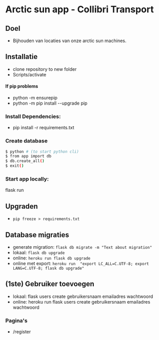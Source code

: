 # Arctic sun app - Collibri Transport

## Doel
 * Bijhouden van locaties van onze arctic sun machines.

## Installatie
- clone repository to new folder
- Scripts/activate

#### If pip problems
- python -m ensurepip
- python -m pip install --upgrade pip

### Install Dependencies:
- pip install -r requirements.txt

### Create database
```sh
$ python # (to start python cli)
$ from app import db
$ db.create_all()
$ exit()
```

### Start app locally:
flask run


## Upgraden
 * ```pip freeze > requirements.txt```

## Database migraties

* generate migration: ```flask db migrate -m "Text about migration"```
* lokaal: ```flask db upgrade```
* online: ```heroku run flask db upgrade```
* online met export: ```heroku run  "export LC_ALL=C.UTF-8; export LANG=C.UTF-8; flask db upgrade"```

## (1ste) Gebruiker toevoegen
* lokaal: flask users create gebruikersnaam emailadres wachtwoord
* online: heroku run flask users create gebruikersnaam emailadres wachtwoord


### Pagina's
* /register


